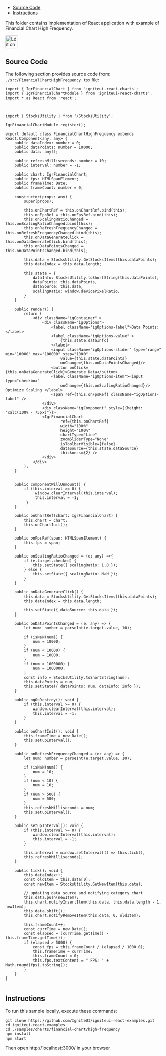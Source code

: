 <!-- NOTE: do not change this file because it will be auto re-generated from template file: -->
<!-- https://github.com/IgniteUI/igniteui-react-examples/tree/master/templates/sample/ReadMe.md -->

<!-- ## Table of Contents -->
<!-- - [Sample Preview](#Sample-Preview) -->
- [Source Code](#Source-Code)
- [Instructions](#Instructions)

This folder contains implementation of React application with example of Financial Chart High Frequency.
<!-- in the Financial Chart component -->
<!-- [Financial Chart](https://infragistics.com/Reactsite/components/financial-chart.html) -->

<html lang="en" xmlns="http://www.w3.org/1999/xhtml">
    <body>
        <a target="_blank" href="https://codesandbox.io/s/github/IgniteUI/igniteui-react-examples/tree/master/samples/charts/financial-chart/high-frequency?fontsize=14&hidenavigation=1&theme=dark&view=preview&file=/src/FinancialChartHighFrequency.tsx" rel="noopener noreferrer">
            <img height="40px" style="border-radius: 0.25rem" alt="Edit on CodeSandbox" src="https://static.infragistics.com/xplatform/images/sandbox/code.png"/>
        </a>
        <!-- <a target="_blank"
href="https://codesandbox.io/s/github/IgniteUI/igniteui-react-examples/tree/master/samples/maps/geo-map/binding-csv-points?fontsize=14&hidenavigation=1&theme=dark&view=preview">
            <img alt="Edit Sample" src="https://codesandbox.io/static/img/play-codesandbox.svg"/>
        </a> -->
        <!-- <a target="_blank" style="margin-left: 0.5rem"
href="https://codesandbox.io/embed/github/IgniteUI/igniteui-react-examples/tree/master/samples/charts/financial-chart/high-frequency?fontsize=14&hidenavigation=1&theme=dark&view=preview&file=/src/FinancialChartHighFrequency.tsx">
            <img height="40px" style="border-radius: 5px" alt="View on CodeSandbox" src="https://static.infragistics.com/xplatform/images/sandbox/view.png"/>
        </a> -->
        <!-- <a target="_blank"
href="https://codesandbox.io/embed/github/IgniteUI/igniteui-react-examples/tree/master/samples/maps/geo-map/binding-csv-points?fontsize=14&hidenavigation=1&theme=dark&view=preview">
            <img alt="View on CodeSandbox" src="https://static.infragistics.com/xplatform/images/sandbox/view.png"/>
        </a>
https://codesandbox.io/embed/react-treemap-overview-rtb45
https://codesandbox.io/static/img/play-codesandbox.svg
https://codesandbox.io/embed/react-treemap-overview-rtb45?view=browser -->
    </body>
</html>

<!-- ## Sample Preview -->

<!-- <iframe
  src="https://codesandbox.io/embed/github/IgniteUI/igniteui-react-examples/tree/master/samples/charts/financial-chart/high-frequency?fontsize=14&hidenavigation=1&theme=dark&view=preview&file=/src/FinancialChartHighFrequency.tsx"
  style="width:100%; height:400px; border:0; border-radius: 4px; overflow:hidden;"
  allow="accelerometer; ambient-light-sensor; camera; encrypted-media; geolocation; gyroscope; hid; microphone; midi; payment; usb; vr"
  sandbox="allow-forms allow-modals allow-popups allow-presentation allow-same-origin allow-scripts"
></iframe> -->

## Source Code

The following section provides source code from:
`./src/FinancialChartHighFrequency.tsx` file:

```tsx
import { IgrFinancialChart } from 'igniteui-react-charts';
import { IgrFinancialChartModule } from 'igniteui-react-charts';
import * as React from 'react';



import { StocksUtility } from '/StocksUtility';

IgrFinancialChartModule.register();

export default class FinancialChartHighFrequency extends React.Component<any, any> {
    public dataIndex: number = 0;
    public dataPoints: number = 10000;
    public data: any[];

    public refreshMilliseconds: number = 10;
    public interval: number = -1;

    public chart: IgrFinancialChart;
    public fps: HTMLSpanElement;
    public frameTime: Date;
    public frameCount: number = 0;

    constructor(props: any) {
        super(props);

        this.onChartRef = this.onChartRef.bind(this);
        this.onFpsRef = this.onFpsRef.bind(this);
        this.onScalingRatioChanged = this.onScalingRatioChanged.bind(this);
        this.onRefreshFrequencyChanged = this.onRefreshFrequencyChanged.bind(this);
        this.onDataGenerateClick = this.onDataGenerateClick.bind(this);
        this.onDataPointsChanged = this.onDataPointsChanged.bind(this);

        this.data = StocksUtility.GetStocksItems(this.dataPoints);
        this.dataIndex = this.data.length;

        this.state = {
            dataInfo: StocksUtility.toShortString(this.dataPoints),
            dataPoints: this.dataPoints,
            dataSource: this.data,
            scalingRatio: window.devicePixelRatio,
        }
    }

    public render() {
        return (
            <div className="igContainer" >
                <div className="igOptions">
                    <label className="igOptions-label">Data Points: </label>
                    <label className="igOptions-value" >
                        {this.state.dataInfo}
                    </label>
                    <input className="igOptions-slider" type="range" min="10000" max="100000" step="1000"
                        value={this.state.dataPoints}
                        onChange={this.onDataPointsChanged}/>
                    <button onClick={this.onDataGenerateClick}>Generate Data</button>
                    <label className="igOptions-item"><input type="checkbox"
                        onChange={this.onScalingRatioChanged}/> Optimize Scaling </label>
                    <span ref={this.onFpsRef} className="igOptions-label" />
                </div>
                <div className="igComponent" style={{height: "calc(100% - 75px)"}}>
                <IgrFinancialChart
                        ref={this.onChartRef}
                        width="100%"
                        height="100%"
                        chartType="Line"
                        zoomSliderType="None"
                        isToolbarVisible={false}
                        dataSource={this.state.dataSource}
                        thickness={2} />
                </div>
            </div>
        );
    }


    public componentWillUnmount() {
        if (this.interval >= 0) {
             window.clearInterval(this.interval);
             this.interval = -1;
         }
    }

    public onChartRef(chart: IgrFinancialChart) {
        this.chart = chart;
        this.onChartInit();
    }

    public onFpsRef(span: HTMLSpanElement) {
        this.fps = span;
    }

    public onScalingRatioChanged = (e: any) =>{
        if (e.target.checked) {
            this.setState({ scalingRatio: 1.0 });
        } else {
            this.setState({ scalingRatio: NaN });
        }
    }

    public onDataGenerateClick() {
        this.data = StocksUtility.GetStocksItems(this.dataPoints);
        this.dataIndex = this.data.length;

        this.setState({ dataSource: this.data });
    }

    public onDataPointsChanged = (e: any) => {
        let num: number = parseInt(e.target.value, 10);

        if (isNaN(num)) {
            num = 10000;
        }
        if (num < 10000) {
            num = 10000;
        }
        if (num > 1000000) {
            num = 1000000;
        }
        const info = StocksUtility.toShortString(num);
        this.dataPoints = num;
        this.setState({ dataPoints: num, dataInfo: info });
    }

    public ngOnDestroy(): void {
        if (this.interval >= 0) {
            window.clearInterval(this.interval);
            this.interval = -1;
        }
    }

    public onChartInit(): void {
        this.frameTime = new Date();
        this.setupInterval();
    }

    public onRefreshFrequencyChanged = (e: any) => {
        let num: number = parseInt(e.target.value, 10);

        if (isNaN(num)) {
            num = 10;
        }
        if (num < 10) {
            num = 10;
        }
        if (num > 500) {
            num = 500;
        }
        this.refreshMilliseconds = num;
        this.setupInterval();
    }

    public setupInterval(): void {
        if (this.interval >= 0) {
            window.clearInterval(this.interval);
            this.interval = -1;
        }

        this.interval = window.setInterval(() => this.tick(),
        this.refreshMilliseconds);
    }

    public tick(): void {
        this.dataIndex++;
        const oldItem = this.data[0];
        const newItem = StocksUtility.GetNewItem(this.data);

        // updating data source and notifying category chart
        this.data.push(newItem);
        this.chart.notifyInsertItem(this.data, this.data.length - 1, newItem);
        this.data.shift();
        this.chart.notifyRemoveItem(this.data, 0, oldItem);

        this.frameCount++;
        const currTime = new Date();
        const elapsed = (currTime.getTime() - this.frameTime.getTime());
        if (elapsed > 5000) {
            const fps = this.frameCount / (elapsed / 1000.0);
            this.frameTime = currTime;
            this.frameCount = 0;
            this.fps.textContent = " FPS: " + Math.round(fps).toString();
        }
    }
}


```

## Instructions
To run this sample locally, execute these commands:

```
git clone https://github.com/IgniteUI/igniteui-react-examples.git
cd igniteui-react-examples
cd ./samples/charts/financial-chart/high-frequency
npm install
npm start

```

Then open http://localhost:3000/ in your browser

